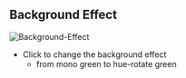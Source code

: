 ## Background Effect

![Background-Effect](Background-Effect.gif)

-   Click to change the background effect
    -   from mono green to hue-rotate green
